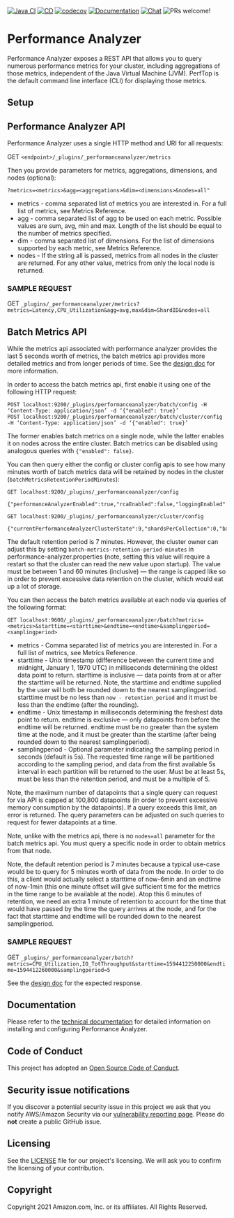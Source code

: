 [![Java CI](https://github.com/opensearch-project/performance-analyzer/workflows/Java%20CI/badge.svg)](https://github.com/opensearch-project/performance-analyzer/actions?query=workflow%3A%22Java+CI%22)
[![CD](https://github.com/opensearch-project/performance-analyzer/workflows/CD/badge.svg)](https://github.com/opensearch-project/performance-analyzer/actions?query=workflow%3ACD)
[![codecov](https://codecov.io/gh/opensearch-project/performance-analyzer/branch/main/graph/badge.svg)](https://codecov.io/gh/opensearch-project/performance-analyzer)
[![Documentation](https://img.shields.io/badge/api-reference-blue.svg)](https://docs-beta.opensearch.org/docs/pa/)
[![Chat](https://img.shields.io/badge/chat-on%20forums-blue)](https://discuss.opendistrocommunity.dev/c/performance-analyzer/)
![PRs welcome!](https://img.shields.io/badge/PRs-welcome!-success)

# Performance Analyzer
Performance Analyzer exposes a REST API that allows you to query numerous performance metrics for your cluster, including aggregations of those metrics, independent of the Java Virtual Machine (JVM). PerfTop is the default command line interface (CLI) for displaying those metrics.

## Setup



## Performance Analyzer API
Performance Analyzer uses a single HTTP method and URI for all requests:

GET `<endpoint>/_plugins/_performanceanalyzer/metrics`

Then you provide parameters for metrics, aggregations, dimensions, and nodes (optional):

```
?metrics=<metrics>&agg=<aggregations>&dim=<dimensions>&nodes=all"
```

* metrics - comma separated list of metrics you are interested in. For a full list of metrics, see Metrics Reference.
* agg - comma separated list of agg to be used on each metric. Possible values are sum, avg, min and max. Length of the list should be equal to the number of metrics specified.
* dim - comma separated list of dimensions. For the list of dimensions supported by each metric, see Metrics Reference.
* nodes - If the string all is passed, metrics from all nodes in the cluster are returned. For any other value, metrics from only the local node is returned.

### SAMPLE REQUEST
GET `_plugins/_performanceanalyzer/metrics?metrics=Latency,CPU_Utilization&agg=avg,max&dim=ShardID&nodes=all`


## Batch Metrics API
While the metrics api associated with performance analyzer provides the last 5 seconds worth of metrics, the batch metrics api provides more detailed metrics and from longer periods of time. See the [design doc](https://github.com/opensearch-project/performance-analyzer-rca/blob/main/docs/batch-metrics-api.md) for more information.

In order to access the batch metrics api, first enable it using one of the following HTTP request:

```
POST localhost:9200/_plugins/performanceanalyzer/batch/config -H ‘Content-Type: application/json’ -d ‘{"enabled": true}’
POST localhost:9200/_plugins/performanceanalyzer/batch/cluster/config -H ‘Content-Type: application/json’ -d ‘{"enabled": true}’
```

The former enables batch metrics on a single node, while the latter enables it on nodes across the entire cluster. Batch metrics can be disabled using analogous queries with `{"enabled": false}`.

You can then query either the config or cluster config apis to see how many minutes worth of batch metrics data will be retained by nodes in the cluster (`batchMetricsRetentionPeriodMinutes`):

```
GET localhost:9200/_plugins/_performanceanalyzer/config

{"performanceAnalyzerEnabled":true,"rcaEnabled":false,"loggingEnabled":false,"shardsPerCollection":0,"batchMetricsEnabled":true,"batchMetricsRetentionPeriodMinutes":7}

GET localhost:9200/_plugins/_performanceanalyzer/cluster/config

{"currentPerformanceAnalyzerClusterState":9,"shardsPerCollection":0,"batchMetricsRetentionPeriodMinutes":7}
```

The default retention period is 7 minutes. However, the cluster owner can adjust this by setting `batch-metrics-retention-period-minutes` in performance-analyzer.properties (note, setting this value will require a restart so that the cluster can read the new value upon startup). The value must be between 1 and 60 minutes (inclusive) — the range is capped like so in order to prevent excessive data retention on the cluster, which would eat up a lot of storage.

You can then access the batch metrics available at each node via queries of the following format:

```
GET localhost:9600/_plugins/_performanceanalyzer/batch?metrics=<metrics>&starttime=<starttime>&endtime=<endtime>&samplingperiod=<samplingperiod>
```

* metrics - Comma separated list of metrics you are interested in. For a full list of metrics, see Metrics Reference.
* starttime - Unix timestamp (difference between the current time and midnight, January 1, 1970 UTC) in milliseconds determining the oldest data point to return. starttime is inclusive — data points from at or after the starttime will be returned. Note, the starttime and endtime supplied by the user will both be rounded down to the nearest samplingperiod. starttime must be no less than `now - retention_period` and it must be less than the endtime (after the rounding).
* endtime - Unix timestamp in milliseconds determining the freshest data point to return. endtime is exclusive — only datapoints from before the endtime will be returned. endtime must be no greater than the system time at the node, and it must be greater than the startime (after being rounded down to the nearest samplingperiod).
* samplingperiod - Optional parameter indicating the sampling period in seconds (default is 5s). The requested time range will be partitioned according to the sampling period, and data from the first available 5s interval in each partition will be returned to the user. Must be at least 5s, must be less than the retention period, and must be a multiple of 5.

Note, the maximum number of datapoints that a single query can request for via API is capped at 100,800 datapoints (in order to prevent excessive memory consumption by the datapoints). If a query exceeds this limit, an error is returned. The query parameters can be adjusted on such queries to request for fewer datapoints at a time.

Note, unlike with the metrics api, there is no `nodes=all` parameter for the batch metrics api. You must query a specific node in order to obtain metrics from that node.

Note, the default retention period is 7 minutes because a typical use-case would be to query for 5 minutes worth of data from the node. In order to do this, a client would actually select a starttime of now-6min and an endtime of now-1min (this one minute offset will give sufficient time for the metrics in the time range to be available at the node). Atop this 6 minutes of retention, we need an extra 1 minute of retention to account for the time that would have passed by the time the query arrives at the node, and for the fact that starttime and endtime will be rounded down to the nearest samplingperiod.

### SAMPLE REQUEST
GET `_plugins/_performanceanalyzer/batch?metrics=CPU_Utilization,IO_TotThroughput&starttime=1594412250000&endtime=1594412260000&samplingperiod=5`

See the [design doc](https://github.com/opensearch-project/performance-analyzer-rca/blob/main/docs/batch-metrics-api.md) for the expected response.

## Documentation

Please refer to the [technical documentation](https://docs-beta.opensearch.org/) for detailed information on installing and configuring Performance Analyzer.

## Code of Conduct

This project has adopted an [Open Source Code of Conduct](https://opensearch.org/codeofconduct.html).


## Security issue notifications

If you discover a potential security issue in this project we ask that you notify AWS/Amazon Security via our [vulnerability reporting page](http://aws.amazon.com/security/vulnerability-reporting/). Please do **not** create a public GitHub issue.


## Licensing

See the [LICENSE](./LICENSE) file for our project's licensing. We will ask you to confirm the licensing of your contribution.

## Copyright

Copyright 2021 Amazon.com, Inc. or its affiliates. All Rights Reserved.
